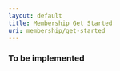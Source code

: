 ```yaml
---
layout: default
title: Membership Get Started
uri: membership/get-started
---
```


### To be implemented
